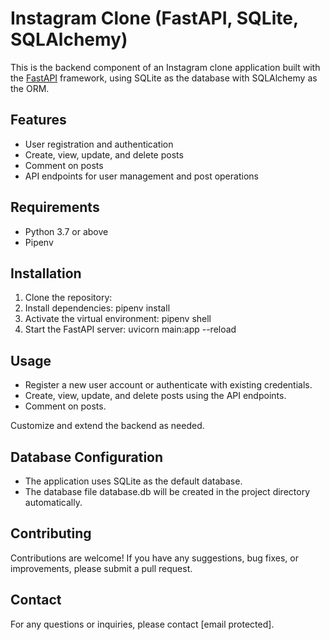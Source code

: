 
# Instagram Clone (FastAPI, SQLite, SQLAlchemy)

This is the backend component of an Instagram clone application built with the [FastAPI](https://fastapi.tiangolo.com/) framework, using SQLite as the database with SQLAlchemy as the ORM.

## Features

- User registration and authentication
- Create, view, update, and delete posts
- Comment on posts
- API endpoints for user management and post operations

## Requirements

- Python 3.7 or above
- Pipenv

## Installation

1. Clone the repository:
2. Install dependencies: pipenv install
3. Activate the virtual environment: pipenv shell
4. Start the FastAPI server: uvicorn main:app --reload

## Usage

- Register a new user account or authenticate with existing credentials.
- Create, view, update, and delete posts using the API endpoints.
- Comment on posts.


Customize and extend the backend as needed.

## Database Configuration

- The application uses SQLite as the default database.
- The database file database.db will be created in the project directory automatically.

## Contributing
Contributions are welcome! If you have any suggestions, bug fixes, or improvements, please submit a pull request.

## Contact
For any questions or inquiries, please contact [email protected].

   

